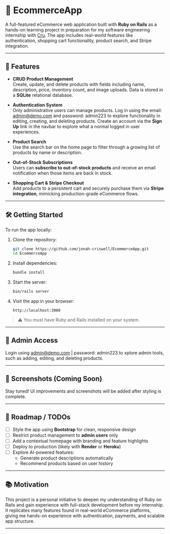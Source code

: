 # 🛒 EcommerceApp

A full-featured eCommerce web application built with **Ruby on Rails** as a hands-on learning project in preparation for my software engineering internship with [Cru](https://www.cru.org). The app includes real-world features like authentication, shopping cart functionality, product search, and Stripe integration.

---

## 🚀 Features

- **CRUD Product Management**  
  Create, update, and delete products with fields including name, description, price, inventory count, and image uploads. Data is stored in a **SQLite** relational database.

- **Authentication System**  
  Only administrative users can manage products. Log in using the email: admin@demo.com and password: admin223 to explore functionality in editing, creating, and deleting products. Create an account via the **Sign Up** link in the navbar to explore what a normal logged in user experiences.

- **Product Search**  
  Use the search bar on the home page to filter through a growing list of products by name or description.

- **Out-of-Stock Subscriptions**  
  Users can **subscribe to out-of-stock products** and receive an email notification when those items are back in stock.

- **Shopping Cart & Stripe Checkout**  
  Add products to a persistent cart and securely purchase them via **Stripe integration**, mimicking production-grade eCommerce flows.

---

## 🛠️ Getting Started

To run the app locally:

1. Clone the repository:
   ```bash
   git clone https://github.com/jonah-criswell/EcommerceApp.git
   cd EcommerceApp
   ```

2. Install dependencies:
   ```bash
   bundle install
   ```

3. Start the server:
   ```bash
   bin/rails server
   ```

4. Visit the app in your browser:
   ```
   http://localhost:3000
   ```

> ⚠️ You must have Ruby and Rails installed on your system.

---

## 🔐 Admin Access

Login using admin@demo.com | password: admin223 to xplore admin tools, such as adding, editing, and deleting products.

---

## 📸 Screenshots (Coming Soon)

Stay tuned! UI improvements and screenshots will be added after styling is complete.

---

## 🎯 Roadmap / TODOs

- [ ] Style the app using **Bootstrap** for clean, responsive design
- [ ] Restrict product management to **admin users** only
- [ ] Add a contextual homepage with branding and feature highlights
- [ ] Deploy to production (likely with **Render** or **Heroku**)
- [ ] Explore AI-powered features:
  - Generate product descriptions automatically
  - Recommend products based on user history

---

## 📚 Motivation

This project is a personal initiative to deepen my understanding of Ruby on Rails and gain experience with full-stack development before my internship. It replicates many features found in real-world eCommerce platforms, giving me hands-on experience with authentication, payments, and scalable app structure.

---


